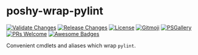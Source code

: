 # poshy-wrap-pylint

[![Validate Changes](https://github.com/pwshrc/poshy-wrap-pylint/actions/workflows/validate.yml/badge.svg)](https://github.com/pwshrc/poshy-wrap-pylint/actions/workflows/validate.yml)
[![Release Changes](https://github.com/pwshrc/poshy-wrap-pylint/actions/workflows/release.yml/badge.svg)](https://github.com/pwshrc/poshy-wrap-pylint/actions/workflows/release.yml)
[![License](https://img.shields.io/github/license/pwshrc/poshy-wrap-pylint)](./LICENSE.txt)
[![Gitmoji](https://img.shields.io/badge/gitmoji-%20😜%20😍-FFDD67.svg?style=flat-square)](https://gitmoji.carloscuesta.me/)
[![PSGallery](https://img.shields.io/powershellgallery/dt/poshy-wrap-pylint.svg)](https://www.powershellgallery.com/packages/poshy-wrap-pylint)
[![PRs Welcome](https://img.shields.io/badge/PRs-welcome-brightgreen.svg?style=flat-square)](http://makeapullrequest.com)
[![Awesome Badges](https://img.shields.io/badge/badges-awesome-green.svg)](https://github.com/Naereen/badges)

Convenient cmdlets and aliases which wrap `pylint`.

